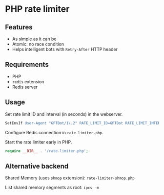 # PHP rate limiter

## Features

- As simple as it can be
- Atomic: no race condition
- Helps intelligent bots with `Retry-After` HTTP header

## Requirements

- PHP
- `redis` extension
- Redis server

## Usage

Set rate limit ID and interval (in seconds) in the webserver.

```apache
SetEnvIf User-Agent "GPTBot/1\.2" RATE_LIMIT_ID=GPTBot RATE_LIMIT_INTERVAL=10
```

Configure Redis connection in `rate-limiter.php`.

Start the rate limiter early in PHP.

```php
require __DIR__ . '/rate-limiter.php';
```

## Alternative backend

Shared Memory (uses `shmop` extension): `rate-limiter-shmop.php`

List shared memory segments as root: `ipcs -m`
